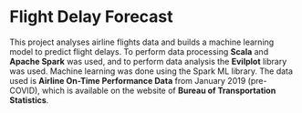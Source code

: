 # Flight Delay Forecast

This project analyses airline flights data and builds a machine learning model to predict flight delays.
To perform data processing **Scala** and **Apache Spark** was used, and to perform data analysis the **Evilplot** library was used.
Machine learning was done using the Spark ML library.
The data used is **Airline On-Time Performance Data** from January 2019 (pre-COVID), which is available on the website of **Bureau of Transportation Statistics**.